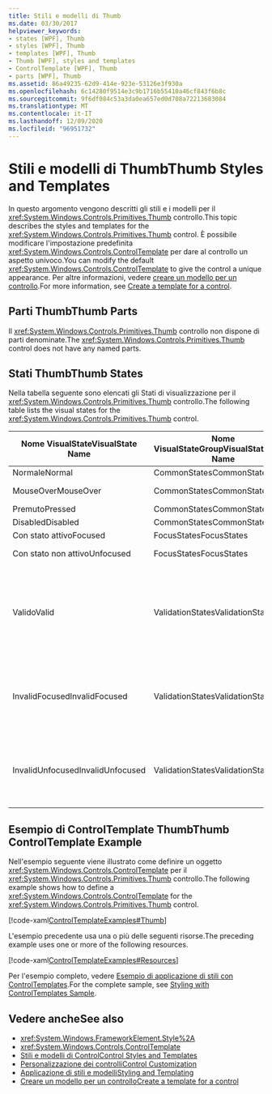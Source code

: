 ```yaml
---
title: Stili e modelli di Thumb
ms.date: 03/30/2017
helpviewer_keywords:
- states [WPF], Thumb
- styles [WPF], Thumb
- templates [WPF], Thumb
- Thumb [WPF], styles and templates
- ControlTemplate [WPF], Thumb
- parts [WPF], Thumb
ms.assetid: 86a49235-62d9-414e-923e-53126e3f930a
ms.openlocfilehash: 6c14280f9514e3c9b1716b55410a46cf843f6b8c
ms.sourcegitcommit: 9f6df084c53a3da0ea657ed0d708a72213683084
ms.translationtype: MT
ms.contentlocale: it-IT
ms.lasthandoff: 12/09/2020
ms.locfileid: "96951732"
---
```

# <a name="thumb-styles-and-templates"></a><span data-ttu-id="5f4c1-102">Stili e modelli di Thumb</span><span class="sxs-lookup"><span data-stu-id="5f4c1-102">Thumb Styles and Templates</span></span>

<span data-ttu-id="5f4c1-103">In questo argomento vengono descritti gli stili e i modelli per il <xref:System.Windows.Controls.Primitives.Thumb> controllo.</span><span class="sxs-lookup"><span data-stu-id="5f4c1-103">This topic describes the styles and templates for the <xref:System.Windows.Controls.Primitives.Thumb> control.</span></span> <span data-ttu-id="5f4c1-104">È possibile modificare l'impostazione predefinita <xref:System.Windows.Controls.ControlTemplate> per dare al controllo un aspetto univoco.</span><span class="sxs-lookup"><span data-stu-id="5f4c1-104">You can modify the default <xref:System.Windows.Controls.ControlTemplate> to give the control a unique appearance.</span></span> <span data-ttu-id="5f4c1-105">Per altre informazioni, vedere [creare un modello per un controllo](/dotnet/desktop-wpf/themes/how-to-create-apply-template).</span><span class="sxs-lookup"><span data-stu-id="5f4c1-105">For more information, see [Create a template for a control](/dotnet/desktop-wpf/themes/how-to-create-apply-template).</span></span>

## <a name="thumb-parts"></a><span data-ttu-id="5f4c1-106">Parti Thumb</span><span class="sxs-lookup"><span data-stu-id="5f4c1-106">Thumb Parts</span></span>

<span data-ttu-id="5f4c1-107">Il <xref:System.Windows.Controls.Primitives.Thumb> controllo non dispone di parti denominate.</span><span class="sxs-lookup"><span data-stu-id="5f4c1-107">The <xref:System.Windows.Controls.Primitives.Thumb> control does not have any named parts.</span></span>

## <a name="thumb-states"></a><span data-ttu-id="5f4c1-108">Stati Thumb</span><span class="sxs-lookup"><span data-stu-id="5f4c1-108">Thumb States</span></span>

<span data-ttu-id="5f4c1-109">Nella tabella seguente sono elencati gli Stati di visualizzazione per il <xref:System.Windows.Controls.Primitives.Thumb> controllo.</span><span class="sxs-lookup"><span data-stu-id="5f4c1-109">The following table lists the visual states for the <xref:System.Windows.Controls.Primitives.Thumb> control.</span></span>

|<span data-ttu-id="5f4c1-110">Nome VisualState</span><span class="sxs-lookup"><span data-stu-id="5f4c1-110">VisualState Name</span></span>|<span data-ttu-id="5f4c1-111">Nome VisualStateGroup</span><span class="sxs-lookup"><span data-stu-id="5f4c1-111">VisualStateGroup Name</span></span>|<span data-ttu-id="5f4c1-112">Descrizione</span><span class="sxs-lookup"><span data-stu-id="5f4c1-112">Description</span></span>|
|-|-|-|
|<span data-ttu-id="5f4c1-113">Normale</span><span class="sxs-lookup"><span data-stu-id="5f4c1-113">Normal</span></span>|<span data-ttu-id="5f4c1-114">CommonStates</span><span class="sxs-lookup"><span data-stu-id="5f4c1-114">CommonStates</span></span>|<span data-ttu-id="5f4c1-115">Lo stato predefinito.</span><span class="sxs-lookup"><span data-stu-id="5f4c1-115">The default state.</span></span>|
|<span data-ttu-id="5f4c1-116">MouseOver</span><span class="sxs-lookup"><span data-stu-id="5f4c1-116">MouseOver</span></span>|<span data-ttu-id="5f4c1-117">CommonStates</span><span class="sxs-lookup"><span data-stu-id="5f4c1-117">CommonStates</span></span>|<span data-ttu-id="5f4c1-118">Il puntatore del mouse è posizionato sul controllo.</span><span class="sxs-lookup"><span data-stu-id="5f4c1-118">The mouse pointer is positioned over the control.</span></span>|
|<span data-ttu-id="5f4c1-119">Premuto</span><span class="sxs-lookup"><span data-stu-id="5f4c1-119">Pressed</span></span>|<span data-ttu-id="5f4c1-120">CommonStates</span><span class="sxs-lookup"><span data-stu-id="5f4c1-120">CommonStates</span></span>|<span data-ttu-id="5f4c1-121">Il controllo è premuto.</span><span class="sxs-lookup"><span data-stu-id="5f4c1-121">The control is pressed.</span></span>|
|<span data-ttu-id="5f4c1-122">Disabled</span><span class="sxs-lookup"><span data-stu-id="5f4c1-122">Disabled</span></span>|<span data-ttu-id="5f4c1-123">CommonStates</span><span class="sxs-lookup"><span data-stu-id="5f4c1-123">CommonStates</span></span>|<span data-ttu-id="5f4c1-124">Il controllo è disabilitato.</span><span class="sxs-lookup"><span data-stu-id="5f4c1-124">The control is disabled.</span></span>|
|<span data-ttu-id="5f4c1-125">Con stato attivo</span><span class="sxs-lookup"><span data-stu-id="5f4c1-125">Focused</span></span>|<span data-ttu-id="5f4c1-126">FocusStates</span><span class="sxs-lookup"><span data-stu-id="5f4c1-126">FocusStates</span></span>|<span data-ttu-id="5f4c1-127">Il controllo ha lo stato attivo.</span><span class="sxs-lookup"><span data-stu-id="5f4c1-127">The control has focus.</span></span>|
|<span data-ttu-id="5f4c1-128">Con stato non attivo</span><span class="sxs-lookup"><span data-stu-id="5f4c1-128">Unfocused</span></span>|<span data-ttu-id="5f4c1-129">FocusStates</span><span class="sxs-lookup"><span data-stu-id="5f4c1-129">FocusStates</span></span>|<span data-ttu-id="5f4c1-130">Il controllo non ha lo stato attivo.</span><span class="sxs-lookup"><span data-stu-id="5f4c1-130">The control does not have focus.</span></span>|
|<span data-ttu-id="5f4c1-131">Valido</span><span class="sxs-lookup"><span data-stu-id="5f4c1-131">Valid</span></span>|<span data-ttu-id="5f4c1-132">ValidationStates</span><span class="sxs-lookup"><span data-stu-id="5f4c1-132">ValidationStates</span></span>|<span data-ttu-id="5f4c1-133">Il controllo Usa la <xref:System.Windows.Controls.Validation> classe e la <xref:System.Windows.Controls.Validation.HasError%2A?displayProperty=nameWithType> proprietà associata è `false` .</span><span class="sxs-lookup"><span data-stu-id="5f4c1-133">The control uses the <xref:System.Windows.Controls.Validation> class and the <xref:System.Windows.Controls.Validation.HasError%2A?displayProperty=nameWithType> attached property is `false`.</span></span>|
|<span data-ttu-id="5f4c1-134">InvalidFocused</span><span class="sxs-lookup"><span data-stu-id="5f4c1-134">InvalidFocused</span></span>|<span data-ttu-id="5f4c1-135">ValidationStates</span><span class="sxs-lookup"><span data-stu-id="5f4c1-135">ValidationStates</span></span>|<span data-ttu-id="5f4c1-136">Il <xref:System.Windows.Controls.Validation.HasError%2A?displayProperty=nameWithType> controllo ha lo stato attivo per la proprietà associata `true` .</span><span class="sxs-lookup"><span data-stu-id="5f4c1-136">The <xref:System.Windows.Controls.Validation.HasError%2A?displayProperty=nameWithType> attached property is `true` has the control has focus.</span></span>|
|<span data-ttu-id="5f4c1-137">InvalidUnfocused</span><span class="sxs-lookup"><span data-stu-id="5f4c1-137">InvalidUnfocused</span></span>|<span data-ttu-id="5f4c1-138">ValidationStates</span><span class="sxs-lookup"><span data-stu-id="5f4c1-138">ValidationStates</span></span>|<span data-ttu-id="5f4c1-139">Il controllo non ha lo <xref:System.Windows.Controls.Validation.HasError%2A?displayProperty=nameWithType> stato attivo per la proprietà associata `true` .</span><span class="sxs-lookup"><span data-stu-id="5f4c1-139">The <xref:System.Windows.Controls.Validation.HasError%2A?displayProperty=nameWithType> attached property is `true` has the control does not have focus.</span></span>|

## <a name="thumb-controltemplate-example"></a><span data-ttu-id="5f4c1-140">Esempio di ControlTemplate Thumb</span><span class="sxs-lookup"><span data-stu-id="5f4c1-140">Thumb ControlTemplate Example</span></span>

<span data-ttu-id="5f4c1-141">Nell'esempio seguente viene illustrato come definire un oggetto <xref:System.Windows.Controls.ControlTemplate> per il <xref:System.Windows.Controls.Primitives.Thumb> controllo.</span><span class="sxs-lookup"><span data-stu-id="5f4c1-141">The following example shows how to define a <xref:System.Windows.Controls.ControlTemplate> for the <xref:System.Windows.Controls.Primitives.Thumb> control.</span></span>

[!code-xaml[ControlTemplateExamples#Thumb](~/samples/snippets/csharp/VS_Snippets_Wpf/ControlTemplateExamples/CS/resources/slider.xaml#thumb)]

<span data-ttu-id="5f4c1-142">L'esempio precedente usa una o più delle seguenti risorse.</span><span class="sxs-lookup"><span data-stu-id="5f4c1-142">The preceding example uses one or more of the following resources.</span></span>

[!code-xaml[ControlTemplateExamples#Resources](~/samples/snippets/csharp/VS_Snippets_Wpf/ControlTemplateExamples/CS/resources/shared.xaml#resources)]

<span data-ttu-id="5f4c1-143">Per l'esempio completo, vedere [Esempio di applicazione di stili con ControlTemplates](https://github.com/Microsoft/WPF-Samples/tree/master/Styles%20&%20Templates/IntroToStylingAndTemplating).</span><span class="sxs-lookup"><span data-stu-id="5f4c1-143">For the complete sample, see [Styling with ControlTemplates Sample](https://github.com/Microsoft/WPF-Samples/tree/master/Styles%20&%20Templates/IntroToStylingAndTemplating).</span></span>

## <a name="see-also"></a><span data-ttu-id="5f4c1-144">Vedere anche</span><span class="sxs-lookup"><span data-stu-id="5f4c1-144">See also</span></span>

- <xref:System.Windows.FrameworkElement.Style%2A>
- <xref:System.Windows.Controls.ControlTemplate>
- [<span data-ttu-id="5f4c1-145">Stili e modelli di Control</span><span class="sxs-lookup"><span data-stu-id="5f4c1-145">Control Styles and Templates</span></span>](control-styles-and-templates.md)
- [<span data-ttu-id="5f4c1-146">Personalizzazione dei controlli</span><span class="sxs-lookup"><span data-stu-id="5f4c1-146">Control Customization</span></span>](control-customization.md)
- [<span data-ttu-id="5f4c1-147">Applicazione di stili e modelli</span><span class="sxs-lookup"><span data-stu-id="5f4c1-147">Styling and Templating</span></span>](/dotnet/desktop-wpf/fundamentals/styles-templates-overview)
- [<span data-ttu-id="5f4c1-148">Creare un modello per un controllo</span><span class="sxs-lookup"><span data-stu-id="5f4c1-148">Create a template for a control</span></span>](/dotnet/desktop-wpf/themes/how-to-create-apply-template)
